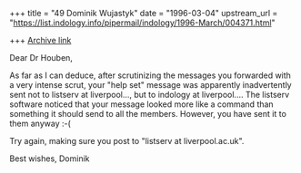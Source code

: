 +++
title = "49 Dominik Wujastyk"
date = "1996-03-04"
upstream_url = "https://list.indology.info/pipermail/indology/1996-March/004371.html"

+++
[Archive link](https://list.indology.info/pipermail/indology/1996-March/004371.html)


Dear Dr Houben,

As far as I can deduce, after scrutinizing the messages you forwarded
with a very intense scrut, your "help set" message was apparently
inadvertently sent not to listserv at liverpool..., but to
indology at liverpool....  The listserv software noticed that your message
looked more like a command than something it should send to all the
members.  However, you have sent it to them anyway :-(

Try again, making sure you post to "listserv at liverpool.ac.uk".


Best wishes,
Dominik






